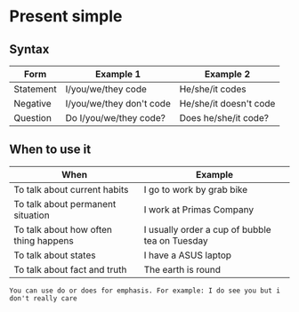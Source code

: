 # Present simple

## Syntax

| Form      | Example 1                | Example 2              |
| --------- | ------------------------ | ---------------------- |
| Statement | I/you/we/they code       | He/she/it codes        |
| Negative  | I/you/we/they don't code | He/she/it doesn't code |
| Question  | Do I/you/we/they code?   | Does he/she/it code?   |

## When to use it

| When                                  | Example                                        |
| ------------------------------------- | ---------------------------------------------- |
| To talk about current habits          | I go to work by grab bike                      |
| To talk about permanent situation     | I work at Primas Company                       |
| To talk about how often thing happens | I usually order a cup of bubble tea on Tuesday |
| To talk about states                  | I have a ASUS laptop                           |
| To talk about fact and truth          | The earth is round                             |

```
You can use do or does for emphasis. For example: I do see you but i don't really care
```
